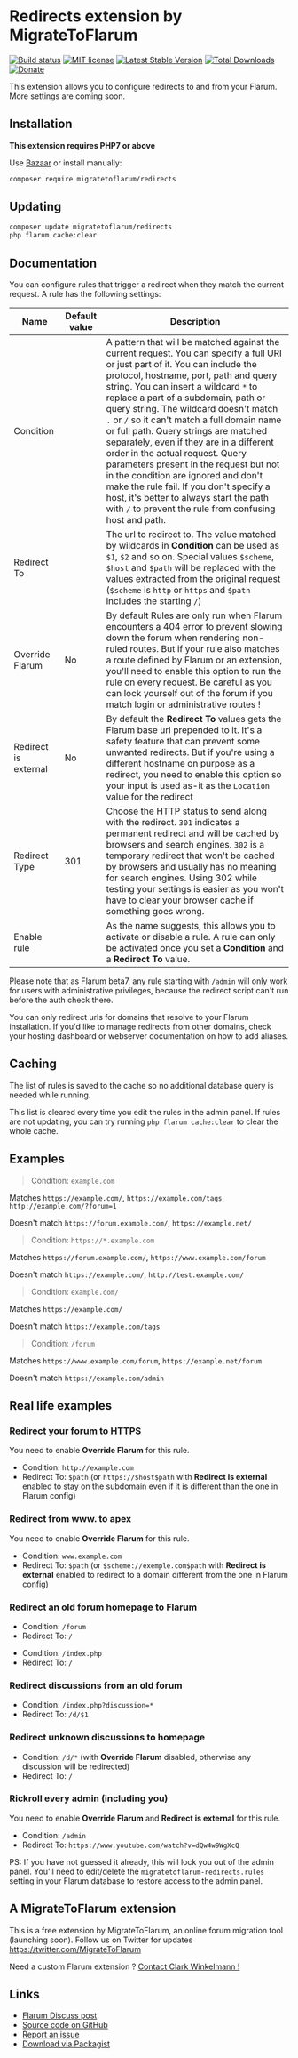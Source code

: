 # Redirects extension by MigrateToFlarum

[![Build status](https://travis-ci.org/migratetoflarum/redirects.svg?branch=master)](https://travis-ci.org/migratetoflarum/redirects) [![MIT license](https://img.shields.io/badge/license-MIT-blue.svg)](https://github.com/migratetoflarum/redirects/blob/master/LICENSE.md) [![Latest Stable Version](https://img.shields.io/packagist/v/migratetoflarum/redirects.svg)](https://packagist.org/packages/migratetoflarum/redirects) [![Total Downloads](https://img.shields.io/packagist/dt/migratetoflarum/redirects.svg)](https://packagist.org/packages/migratetoflarum/redirects) [![Donate](https://img.shields.io/badge/paypal-donate-yellow.svg)](https://www.paypal.me/clarkwinkelmann)

This extension allows you to configure redirects to and from your Flarum. More settings are coming soon.

## Installation

**This extension requires PHP7 or above**

Use [Bazaar](https://discuss.flarum.org/d/5151-flagrow-bazaar-the-extension-marketplace) or install manually:

```bash
composer require migratetoflarum/redirects
```

## Updating

```bash
composer update migratetoflarum/redirects
php flarum cache:clear
```

## Documentation

You can configure rules that trigger a redirect when they match the current request.
A rule has the following settings:

| Name | Default value | Description |
| --- | --- | --- |
| Condition | | A pattern that will be matched against the current request. You can specify a full URI or just part of it. You can include the protocol, hostname, port, path and query string. You can insert a wildcard `*` to replace a part of a subdomain, path or query string. The wildcard doesn't match `.` or `/` so it can't match a full domain name or full path.  Query strings are matched separately, even if they are in a different order in the actual request. Query parameters present in the request but not in the condition are ignored and don't make the rule fail. If you don't specify a host, it's better to always start the path with `/` to prevent the rule from confusing host and path. |
| Redirect To | | The url to redirect to. The value matched by wildcards in **Condition** can be used as `$1`, `$2` and so on. Special values `$scheme`, `$host` and `$path` will be replaced with the values extracted from the original request (`$scheme` is `http` or `https` and `$path` includes the starting `/`) |
| Override Flarum | No | By default Rules are only run when Flarum encounters a 404 error to prevent slowing down the forum when rendering non-ruled routes. But if your rule also matches a route defined by Flarum or an extension, you'll need to enable this option to run the rule on every request. Be careful as you can lock yourself out of the forum if you match login or administrative routes ! |
| Redirect is external | No | By default the **Redirect To** values gets the Flarum base url prepended to it. It's a safety feature that can prevent some unwanted redirects. But if you're using a different hostname on purpose as a redirect, you need to enable this option so your input is used as-it as the `Location` value for the redirect |
| Redirect Type | 301 | Choose the HTTP status to send along with the redirect. `301` indicates a permanent redirect and will be cached by browsers and search engines. `302` is a temporary redirect that won't be cached by browsers and usually has no meaning for search engines. Using 302 while testing your settings is easier as you won't have to clear your browser cache if something goes wrong. |
| Enable rule | | As the name suggests, this allows you to activate or disable a rule. A rule can only be activated once you set a **Condition** and a **Redirect To** value. |

Please note that as Flarum beta7, any rule starting with `/admin` will only work for users with administrative privileges, because the redirect script can't run before the auth check there.

You can only redirect urls for domains that resolve to your Flarum installation.
If you'd like to manage redirects from other domains, check your hosting dashboard or webserver documentation on how to add aliases.

## Caching

The list of rules is saved to the cache so no additional database query is needed while running.

This list is cleared every time you edit the rules in the admin panel. If rules are not updating, you can try running `php flarum cache:clear` to clear the whole cache.

## Examples

> Condition: `example.com`

Matches `https://example.com/`, `https://example.com/tags`, `http://example.com/?forum=1`

Doesn't match `https://forum.example.com/`, `https://example.net/`

> Condition: `https://*.example.com`

Matches `https://forum.example.com/`, `https://www.example.com/forum`

Doesn't match `https://example.com/`, `http://test.example.com/`

> Condition: `example.com/`

Matches `https://example.com/`

Doesn't match `https://example.com/tags`

> Condition: `/forum`

Matches `https://www.example.com/forum`, `https://example.net/forum`

Doesn't match `https://example.com/admin`

## Real life examples

### Redirect your forum to HTTPS

You need to enable **Override Flarum** for this rule.

- Condition: `http://example.com`
- Redirect To: `$path` (or `https://$host$path` with **Redirect is external** enabled to stay on the subdomain even if it is different than the one in Flarum config)

### Redirect from www. to apex

You need to enable **Override Flarum** for this rule.

- Condition: `www.example.com`
- Redirect To: `$path` (or `$scheme://exemple.com$path` with **Redirect is external** enabled to redirect to a domain different from the one in Flarum config)

### Redirect an old forum homepage to Flarum

- Condition: `/forum`
- Redirect To: `/`

<!-- -->

- Condition: `/index.php`
- Redirect To: `/`

### Redirect discussions from an old forum

- Condition: `/index.php?discussion=*`
- Redirect To: `/d/$1`

### Redirect unknown discussions to homepage

- Condition: `/d/*` (with **Override Flarum** disabled, otherwise any discussion will be redirected)
- Redirect To: `/`

### Rickroll every admin (including you)

You need to enable **Override Flarum** and **Redirect is external** for this rule.

- Condition: `/admin`
- Redirect To: `https://www.youtube.com/watch?v=dQw4w9WgXcQ`

PS: If you have not guessed it already, this will lock you out of the admin panel.
You'll need to edit/delete the `migratetoflarum-redirects.rules` setting in your Flarum database to restore access to the admin panel.

## A MigrateToFlarum extension

This is a free extension by MigrateToFlarum, an online forum migration tool (launching soon).
Follow us on Twitter for updates https://twitter.com/MigrateToFlarum

Need a custom Flarum extension ? [Contact Clark Winkelmann !](https://clarkwinkelmann.com/flarum)

## Links

- [Flarum Discuss post](https://discuss.flarum.org/d/8597-redirects)
- [Source code on GitHub](https://github.com/migratetoflarum/redirects)
- [Report an issue](https://github.com/migratetoflarum/redirects/issues)
- [Download via Packagist](https://packagist.org/packages/migratetoflarum/redirects)
